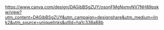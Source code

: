 https://www.canva.com/design/DAGibBSgZUY/osonFMgNxmvNV7NH89pskw/view?utm_content=DAGibBSgZUY&utm_campaign=designshare&utm_medium=link2&utm_source=uniquelinks&utlId=ha1c338a88b
